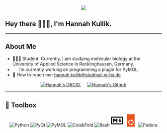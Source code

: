 

<div id='header' align='center'>
  <img src='https://media.giphy.com/media/3o7TKLC8zBUd7eEteE/giphy.gif' width='300'/>
</div>

<h2>Hey there 🙋🏻‍♀️, I'm Hannah Kullik.</h2>

---
## About Me
- 👩🏻‍💻 Student: Currently, I am studying molecular biology at the University of Applied Science in Recklinghausen, Germany.
- <img src='https://avatars.githubusercontent.com/u/81388165?v=4' width='15' height='15'/> I’m currently working on programming a plugin for PyMOL.
- 📨 How to reach me: hannah.kullik@studmail.w-hs.de

<p align="middle">
  <a href="http://orcid.org/0009-0004-5129-1298">
    <img align="center" alt="Hannah's ORCID" width="22px" src="https://cdn.jsdelivr.net/npm/simple-icons@v3/icons/orcid.svg" />
  </a>&nbsp;&nbsp;&nbsp;&nbsp;

  <a href="https://github.com/kullik01">
    <img align="center" alt="Hannah's Github" width="22px" src="https://cdn.jsdelivr.net/npm/simple-icons@v3/icons/github.svg" />
  </a>
</p>

---
## 🧰 Toolbox
<p align="center">
  <img src="https://www.vectorlogo.zone/logos/python/python-icon.svg" alt="Python" width="40" height="40"/>
  <img src="https://camo.githubusercontent.com/fdc23e0a63b8ba1cbae448497ee5980d9b523e1303bc54d11c42c09f194b7895/68747470733a2f2f75706c6f61642e77696b696d656469612e6f72672f77696b6970656469612f636f6d6d6f6e732f652f65362f507974686f6e5f616e645f51742e737667" alt="PyQt" width="40" height="40"/>
  <img src="https://github.com/schrodinger/pymol-open-source/blob/master/data/pymol/icons/icon2.svg" alt="PyMOL" width="40" height="40"/>
  <img src="https://raw.githubusercontent.com/sokrypton/ColabFold/main/.github/ColabFold_Marv_Logo.png" alt="ColabFold" width="40" height="40"/>
  <img src="https://www.vectorlogo.zone/logos/gnu_bash/gnu_bash-icon.svg" alt="Bash" width="40" height="40"/>
  <img src="https://github.com/devicons/devicon/blob/master/icons/markdown/markdown-original.svg" alt="Markdown" width="40" height="40"/>
  <img src="https://github.com/devicons/devicon/blob/master/icons/ubuntu/ubuntu-plain.svg" alt="Ubuntu" width="40" height="40"/>
  <img src="https://upload.wikimedia.org/wikipedia/commons/3/3f/Fedora_logo.svg" alt="Fedora" width="40" height="40"/>
</p>
<br/>


